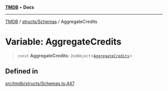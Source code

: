 [**TMDB**](../../../README.md) • **Docs**

***

[TMDB](../../../README.md) / [structs/Schemas](../README.md) / AggregateCredits

# Variable: AggregateCredits

> `const` **AggregateCredits**: `ZodObject`\<[`AggregateCredits`](../type-aliases/AggregateCredits.md)\>

## Defined in

[src/tmdb/structs/Schemas.ts:447](https://github.com/Norviah/media-hub/blob/d809718af017974e095f312fcfa8bfdf58d3e3e5/src/tmdb/structs/Schemas.ts#L447)
